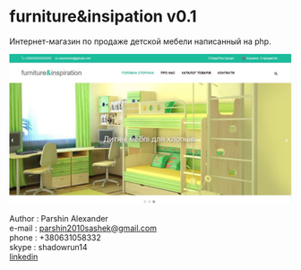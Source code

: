 # furniture&insipation v0.1
Интернет-магазин по продаже детской мебели написанный на php.

<p align="center">
  <img src="https://github.com/CaLLIekDeveloper/freelance/raw/master/Web/furniture&insipation/screenshots/1.JPG" width="1000px" title="index.html">
</p>

Author  : Parshin Alexander<br>
e-mail  : parshin2010sashek@gmail.com<br>
phone   : +380631058332<br>
skype   : shadowrun14<br>
<a href="https://www.linkedin.com/in/%D0%B0%D0%BB%D0%B5%D0%BA%D1%81%D0%B0%D0%BD%D0%B4%D1%80-%D0%BF%D0%B0%D1%80%D1%88%D0%B8%D0%BD-b2a938118/" target="_blank">linkedin</a>


